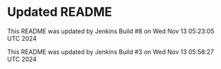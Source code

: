 # Updated README
This README was updated by Jenkins Build #8 on Wed Nov 13 05:23:05 UTC 2024

This README was updated by Jenkins Build #3 on Wed Nov 13 05:58:27 UTC 2024
